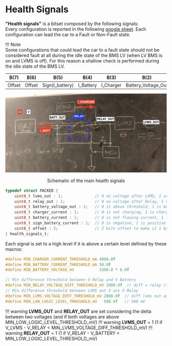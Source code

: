 # Health Signals

**"Health signals"** is a bitset composed by the following signals:
<br>Every configuration is reported in the following [google sheet](https://docs.google.com/spreadsheets/d/164IwVTqxkYx0qwMaQI1f49fJukaNQGTxZFFborfOw3s/edit#gid=0). Each configuration can lead the car to a Fault or Non-Fault state.

!!! Note            
    Some configurations that could lead the car to a fault state should not be considered fault at all during the idle state of the BMS LV (when LV BMS is on and LVMS is off). For this reason a shallow check is performed during the idle state of the BMS LV.

|B(7)|B(6)|B(5)|B(4)|B(3)|B(2)|B(1)|B(0)|
| - | - | - | - | - | - | - | - |
|Offset|Offset|Sign(I_battery)| I_Battery | I_Charger | Battery_Voltage_Out | Relay_Voltage_Out | LVMS_Voltage_Out |

![Schematic of the main health signals](../../media/health_signals.jpeg)
<p style="text-align: center;">Schematic of the main health signals</p>

```c
typedef struct PACKED {
    uint8_t lvms_out : 1;              // 0 no voltage after LVMS, 1 voltage after LVMS
    uint8_t relay_out : 1;             // 0 no voltage after Relay, 1 voltage after Relay
    uint8_t battery_voltage_out : 1;   // 0 is above threshold, 1 is below threshold - threshold: MIN_VOLTAGE
    uint8_t charger_current : 1;       // 0 is not charging, 1 is charging
    uint8_t battery_current : 1;       // 0 is not flowing current, 1 is flowing current
    uint8_t sign_battery_current : 1;  // O is negative, 1 is positive
    uint8_t offset : 2;                // 2 bits offset to make it 1 byte long
} health_signals_t;
```

Each signal is set to a high level if it is above a certain level defined by these macros:
```c
#define MIN_CHARGER_CURRENT_THRESHOLD_mA 4000.0f
#define MIN_BATTERY_CURRENT_THRESHOLD_mA 50.0f
#define MIN_BATTERY_VOLTAGE_mV           3300.0 * 6.0f
```

```c
// Min difference threshold between V Relay and V Battery
#define MIN_RELAY_VOLTAGE_DIFF_THRESHOLD_mV 2000.0f  // diff v relay (that could be the charger one and bat out)
// Min difference threshold between LVMS out V ans V Relay
#define MIN_LVMS_VOLTAGE_DIFF_THRESHOLD_mV 2000.0f  // diff lvms out and relay out 5%
#define MIN_LOW_LOGIC_LEVEL_THRESHOLD_mV   500.0f   // 500 mV
```

!!! warning
    **LVMS_OUT** and **RELAY_OUT** are set considering the delta between two voltages (and if both voltages are above MIN_LOW_LOGIC_LEVEL_THRESHOLD_mV)
!!! warning
    **LVMS_OUT** = 1 (1 if V_LVMS - V_RELAY < MIN_LVMS_VOLTAGE_DIFF_THRESHOLD_mV)
!!! warning
    **RELAY_OUT** = 1 (1 if V_RELAY - V_BATTERY < MIN_LOW_LOGIC_LEVEL_THRESHOLD_mV)
